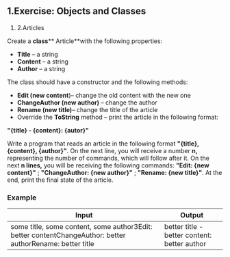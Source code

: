 ﻿## 1.Exercise: Objects and Classes


1. 2.Articles

Create a **class**** Article**with the following properties:

- **Title** – a string
- **Content** – a string
- **Author** – a string

The class should have a constructor and the following methods:

- **Edit (new content**)– change the old content with the new one
- **ChangeAuthor (new author)** – change the author
- **Rename (new title)**– change the title of the article
- Override the **ToString** method – print the article in the following format:

**&quot;{title} - {content}: {autor}&quot;**

Write a program that reads an article in the following format **&quot;{title}, {content}, {author}&quot;**. On the next line, you will receive a number **n,** representing the number of commands, which will follow after it. On the next **n lines,** you will be receiving the following commands: **&quot;Edit: {new content}&quot;** ; **&quot;ChangeAuthor: {new author}&quot;** ; **&quot;Rename: {new title}&quot;**. At the end, print the final state of the article.

### Example

| **Input** | **Output** |
| --- | --- |
| some title, some content, some author3Edit: better contentChangeAuthor:  better authorRename: better title | better title - better content: better author |

